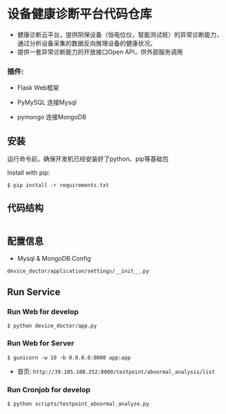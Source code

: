 # 设备健康诊断平台代码仓库
- 健康诊断云平台，提供阴保设备（恒电位仪，智能测试桩）的异常诊断能力，通过分析设备采集的数据反向推理设备的健康状况。
- 提供一套异常诊断能力的开放接口Open API，供外部服务调用

### 插件:
- Flask Web框架

- PyMySQL 连接Mysql

- pymongo 连接MongoDB


## 安装

运行命令前，确保开发机已经安装好了python、pip等基础包

Install with pip:

```
$ pip install -r requirements.txt
```

## 代码结构
```

```
## 配置信息
- Mysql & MongoDB Config
```
device_doctor/application/settings/__init__.py
```

## Run Service
### Run Web for develop
```
$ python device_doctor/app.py
```
### Run Web for Server
```
$ gunicorn -w 10 -b 0.0.0.0:8000 app:app
```
- 首页:  `http://39.105.108.252:8000/testpoint/abnormal_analysis/list`

### Run Cronjob for develop
```
$ python scripts/testpoint_abnormal_analyze.py
```



